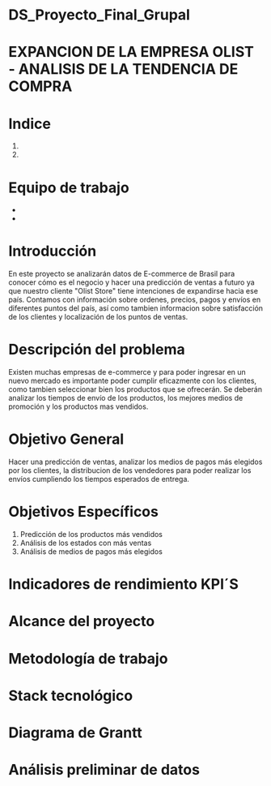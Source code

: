 # DS_Proyecto_Final_Grupal

# EXPANCION DE LA EMPRESA OLIST - ANALISIS DE LA TENDENCIA DE COMPRA  


# Indice


1.   
2.   



# Equipo de trabajo 



*  
*   


# Introducción
En este proyecto se analizarán datos de E-commerce de Brasil para conocer cómo es el negocio y hacer una predicción de ventas a futuro ya que nuestro cliente "Olist Store" tiene intenciones de expandirse hacia ese país. Contamos con información sobre ordenes, precios, pagos y envíos  en diferentes puntos del país, así como tambien informacion sobre satisfacción de los clientes y localización de los puntos de ventas. 



# Descripción del problema

Existen muchas empresas de e-commerce y para poder ingresar en un nuevo mercado es importante poder cumplir eficazmente con los clientes, como tambien seleccionar bien los productos que se ofrecerán. 
Se deberán analizar los tiempos de envío de los productos, los mejores medios de promoción y los productos mas vendidos. 



# Objetivo General

Hacer una predicción de ventas, analizar los medios de pagos más elegidos por los clientes, la distribucion de los vendedores para poder realizar los envíos cumpliendo los tiempos esperados de entrega.



# Objetivos Específicos

1.   Predicción de los productos más vendidos
2.   Análisis de los estados con más ventas
3.   Análisis de medios de pagos más elegidos


# Indicadores de rendimiento KPI´S



# Alcance del proyecto




# Metodología de trabajo



# Stack tecnológico



# Diagrama de Grantt



# Análisis preliminar de datos
